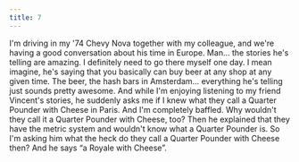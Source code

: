 ```yaml
---
title: 7
---
```


I'm driving in my '74 Chevy Nova together with my colleague, and we're having a good conversation about his time in Europe.
Man&hellip; the stories he's telling are amazing.
I definitely need to go there myself one day.
I mean imagine, he's saying that you basically can buy beer at any shop at any given time.
The beer, the hash bars in Amsterdam&hellip; everything he's telling just sounds pretty awesome.
And while I'm enjoying listening to my friend Vincent's stories, he suddenly asks me if I knew what they call a Quarter Pounder with Cheese in Paris.
And I'm completely baffled.
Why wouldn't they call it a Quarter Pounder with Cheese, too?
Then he explained that they have the metric system and wouldn't know what a Quarter Pounder is.
So I'm asking him what the heck do they call a Quarter Pounder with Cheese then?
And he says &ldquo;a Royale with Cheese&rdquo;.
